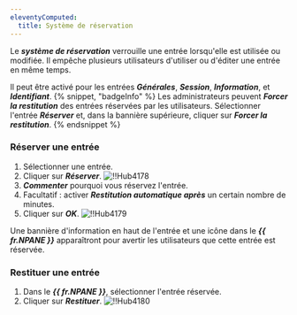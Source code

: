 ```yaml
---
eleventyComputed:
  title: Système de réservation
---
```

Le ***système de réservation*** verrouille une entrée lorsqu'elle est utilisée ou modifiée. Il empêche plusieurs utilisateurs d'utiliser ou d'éditer une entrée en même temps.

Il peut être activé pour les entrées ***Générales***, ***Session***, ***Information***, et ***Identifiant***.
{% snippet, "badgeInfo" %}
Les administrateurs peuvent ***Forcer la restitution*** des entrées réservées par les utilisateurs. Sélectionner l'entrée ***Réserver*** et, dans la bannière supérieure, cliquer sur ***Forcer la restitution***.
{% endsnippet %}

### Réserver une entrée

1. Sélectionner une entrée.
1. Cliquer sur ***Réserver***.
![!!Hub4178](https://cdnweb.devolutions.net/docs/docs_en_hub_Hub4178.png)
1. ***Commenter*** pourquoi vous réservez l'entrée.
1. Facultatif : activer ***Restitution automatique après*** un certain nombre de minutes.
1. Cliquer sur ***OK***.
![!!Hub4179](https://cdnweb.devolutions.net/docs/docs_en_hub_Hub4179.png)

Une bannière d'information en haut de l'entrée et une icône dans le ***{{ fr.NPANE }}*** apparaîtront pour avertir les utilisateurs que cette entrée est réservée.

### Restituer une entrée

1. Dans le ***{{ fr.NPANE }}***, sélectionner l'entrée réservée.
1. Cliquer sur ***Restituer***.
![!!Hub4180](https://cdnweb.devolutions.net/docs/docs_en_hub_Hub4180.png)


